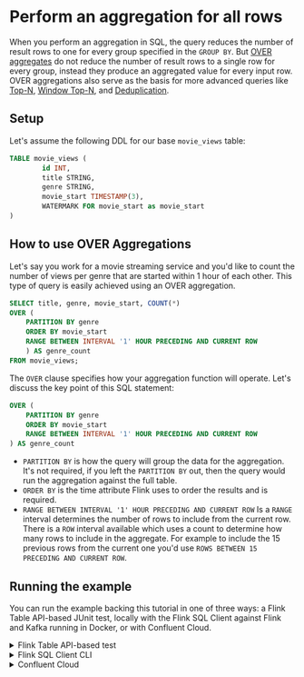 <!-- title: How to perform OVER Aggregations in Flink SQL -->
<!-- description: In this tutorial, learn how to use Flink SQL's OVER aggregation to compute an aggregated value for every row over a range of ordered rows, with step-by-step instructions and supporting code. -->

# Perform an aggregation for all rows

When you perform an aggregation in SQL, the query reduces the number of result rows to one for every group specified in the `GROUP BY`.  But [OVER aggregates](https://nightlies.apache.org/flink/flink-docs-release-1.19/docs/dev/table/sql/queries/over-agg/#over-aggregation) do not reduce the number of result rows to a single row for every group, instead they produce an aggregated value for every input row.  OVER aggregations also serve as the basis for more advanced queries like [Top-N](https://nightlies.apache.org/flink/flink-docs-release-1.19/docs/dev/table/sql/queries/topn/#top-n), [Window Top-N](https://nightlies.apache.org/flink/flink-docs-release-1.19/docs/dev/table/sql/queries/window-topn/#window-top-n), and [Deduplication](https://nightlies.apache.org/flink/flink-docs-release-1.19/docs/dev/table/sql/queries/deduplication/#deduplication). 

## Setup

Let's assume the following DDL for our base `movie_views` table:

```sql
TABLE movie_views (
        id INT,
        title STRING,
        genre STRING,
        movie_start TIMESTAMP(3),
        WATERMARK FOR movie_start as movie_start
)
```

## How to use OVER Aggregations

Let's say you work for a movie streaming service and you'd like to count the number of views per genre that are started within 1 hour of each other.  This type of query is easily achieved using an OVER aggregation.

```sql
SELECT title, genre, movie_start, COUNT(*)
OVER (
    PARTITION BY genre
    ORDER BY movie_start
    RANGE BETWEEN INTERVAL '1' HOUR PRECEDING AND CURRENT ROW
    ) AS genre_count
FROM movie_views;
```

The `OVER` clause specifies how your aggregation function will operate.  Let's discuss the key point of this SQL statement:

```sql
OVER (
    PARTITION BY genre
    ORDER BY movie_start
    RANGE BETWEEN INTERVAL '1' HOUR PRECEDING AND CURRENT ROW
) AS genre_count
```

- `PARTITION BY` is how the query will group the data for the aggregation.  It's not required, if you left the `PARTITION BY` out, then the query would run the aggregation against the full table.
- `ORDER BY` is the time attribute Flink uses to order the results and is required.
- `RANGE BETWEEN INTERVAL '1' HOUR PRECEDING AND CURRENT ROW` Is a `RANGE` interval determines the number of rows to include from the current row.  There is a `ROW` interval available which uses a count to determine how many rows to include in the aggregate.  For example to include the 15 previous rows from the current one you'd use `ROWS BETWEEN 15 PRECEDING AND CURRENT ROW`. 

## Running the example

You can run the example backing this tutorial in one of three ways: a Flink Table API-based JUnit test, locally with the Flink SQL Client
against Flink and Kafka running in Docker, or with Confluent Cloud.

<details>
  <summary>Flink Table API-based test</summary>

#### Prerequisites

* Java 17, e.g., follow the OpenJDK installation instructions [here](https://openjdk.org/install/) if you don't have Java.
* Docker running via [Docker Desktop](https://docs.docker.com/desktop/) or [Docker Engine](https://docs.docker.com/engine/install/)

#### Run the test

Run the following command to execute [FlinkSqlOverAggregationTest#testTopN](src/test/java/io/confluent/developer/FlinkSqlOverAggregationTest.java):

  ```plaintext
  ./gradlew clean :over-aggregations:flinksql:test
  ```

The test starts Kafka and Schema Registry with [Testcontainers](https://testcontainers.com/), runs the Flink SQL commands
above against a local Flink `StreamExecutionEnvironment`, and ensures that the aggregation results are what we expect.
</details>

<details>
  <summary>Flink SQL Client CLI</summary>

#### Prerequisites

* Docker running via [Docker Desktop](https://docs.docker.com/desktop/) or [Docker Engine](https://docs.docker.com/engine/install/)
* [Docker Compose](https://docs.docker.com/compose/install/). Ensure that the command `docker compose version` succeeds.

#### Run the commands

First, start Flink and Kafka:

  ```shell
  docker compose -f ./docker/docker-compose-flinksql.yml up -d
  ```

Next, open the Flink SQL Client CLI:

  ```shell
  docker exec -it flink-sql-client sql-client.sh
  ```

Finally, run following SQL statements to create the `movie_views` table backed by Kafka running in Docker, populate it with
test data, and run the Top-N query.

  ```sql
  CREATE TABLE movie_views (
            id INT,
            title STRING,
            genre STRING,
            movie_start TIMESTAMP(3),
            WATERMARK FOR movie_start as movie_start
  ) WITH (
      'connector' = 'kafka',
      'topic' = 'movie_views',
      'properties.bootstrap.servers' = 'broker:9092',
      'scan.startup.mode' = 'earliest-offset',
      'key.format' = 'raw',
      'key.fields' = 'id',
      'value.format' = 'json',
      'value.fields-include' = 'EXCEPT_KEY'
);

  ```

  ```sql
  INSERT INTO movie_views VALUES 
         (123, 'The Dark Knight', 'Action', TO_TIMESTAMP('2024-04-23 19:04:00')),
         (456, 'Avengers: Endgame', 'Action', TO_TIMESTAMP('2024-04-23 22:01:00')),
         (789, 'Inception', 'Sci-Fi', TO_TIMESTAMP('2024-04-23 20:24:00')),
         (147, 'Joker', 'Drama', TO_TIMESTAMP('2024-04-23 22:56:00')),
         (258, 'The Godfather', 'Crime', TO_TIMESTAMP('2024-04-23 19:13:00')),
         (369, 'Casablanca', 'Romance', TO_TIMESTAMP('2024-04-23 20:26:00')),
         (321, 'The Shawshank Redemption', 'Drama', TO_TIMESTAMP('2024-04-23 20:20:00')),
         (654, 'Forrest Gump', 'Drama', TO_TIMESTAMP('2024-04-23 21:54:00')),
         (987, 'Fight Club', 'Drama', TO_TIMESTAMP('2024-04-23 23:24:00')),
         (135, 'Pulp Fiction', 'Crime', TO_TIMESTAMP('2024-04-23 22:09:00')),
         (246, 'The Godfather: Part II', 'Crime', TO_TIMESTAMP('2024-04-23 19:28:00')),
         (357, 'The Departed', 'Crime', TO_TIMESTAMP('2024-04-23 23:11:00')),
         (842, 'Toy Story 3', 'Animation', TO_TIMESTAMP('2024-04-23 23:12:00')),
         (931, 'Up', 'Animation', TO_TIMESTAMP('2024-04-23 22:17:00')),
         (624, 'The Lion King', 'Animation', TO_TIMESTAMP('2024-04-23 22:28:00')),
         (512, 'Star Wars: The Force Awakens', 'Sci-Fi', TO_TIMESTAMP('2024-04-23 20:42:00')),
         (678, 'The Matrix', 'Sci-Fi', TO_TIMESTAMP('2024-04-23 19:25:00')),
         (753, 'Interstellar', 'Sci-Fi', TO_TIMESTAMP('2024-04-23 20:14:00')),
         (834, 'Titanic', 'Romance', TO_TIMESTAMP('2024-04-23 20:25:00')),
         (675, 'Pride and Prejudice', 'Romance', TO_TIMESTAMP('2024-04-23 23:37:00')),
         (333, 'The Pride of Archbishop Carroll', 'History', TO_TIMESTAMP('2024-04-24 03:37:00'));
  ```

```sql
SELECT title, genre, movie_start, COUNT(*)
  OVER (
    PARTITION BY genre
    ORDER BY movie_start
    RANGE BETWEEN INTERVAL '1' HOUR PRECEDING AND CURRENT ROW
    ) AS genre_count
FROM movie_views;
  ```

The query output should look like this:

  ```plaintext
                          title                          genre                   movie_start          genre_count
                The Dark Knight                         Action       2024-04-23 19:04:00.000                    1
                  The Godfather                          Crime       2024-04-23 19:13:00.000                    1
                     The Matrix                         Sci-Fi       2024-04-23 19:25:00.000                    1
         The Godfather: Part II                          Crime       2024-04-23 19:28:00.000                    2
                   Interstellar                         Sci-Fi       2024-04-23 20:14:00.000                    2
       The Shawshank Redemption                          Drama       2024-04-23 20:20:00.000                    1
                      Inception                         Sci-Fi       2024-04-23 20:24:00.000                    3
                        Titanic                        Romance       2024-04-23 20:25:00.000                    1
                     Casablanca                        Romance       2024-04-23 20:26:00.000                    2
   Star Wars: The Force Awakens                         Sci-Fi       2024-04-23 20:42:00.000                    3
                   Forrest Gump                          Drama       2024-04-23 21:54:00.000                    1
              Avengers: Endgame                         Action       2024-04-23 22:01:00.000                    1
                   Pulp Fiction                          Crime       2024-04-23 22:09:00.000                    1
                             Up                      Animation       2024-04-23 22:17:00.000                    1
                  The Lion King                      Animation       2024-04-23 22:28:00.000                    2
                          Joker                          Drama       2024-04-23 22:56:00.000                    1
                   The Departed                          Crime       2024-04-23 23:11:00.000                    1
                    Toy Story 3                      Animation       2024-04-23 23:12:00.000                    3
                     Fight Club                          Drama       2024-04-23 23:24:00.000                    2
            Pride and Prejudice                        Romance       2024-04-23 23:37:00.000                    1
The Pride of Archbishop Carro~                       History       2024-04-24 03:37:00.000                    1

```                                                                                 

When you are finished, clean up the containers used for this tutorial by running:

  ```shell
  docker compose -f ./docker/docker-compose-flinksql.yml down
  ```

</details>

<details>
  <summary>Confluent Cloud</summary>

#### Prerequisites

* A [Confluent Cloud](https://confluent.cloud/signup) account
* A Flink compute pool created in Confluent Cloud. Follow [this](https://docs.confluent.io/cloud/current/flink/get-started/quick-start-cloud-console.html) quick start to create one.

#### Run the commands

In the Confluent Cloud Console, navigate to your environment and then click the `Open SQL Workspace` button for the compute
pool that you have created.

Select the default catalog (Confluent Cloud environment) and database (Kafka cluster) to use with the dropdowns at the top right.

Finally, run following SQL statements to create the `movie_views` table, populate it with test data, and run the windowed Top-N query.

  ```sql
 CREATE TABLE movie_views (
        id INT,
        title STRING,
        genre STRING,
        movie_start TIMESTAMP(3),
        WATERMARK FOR movie_start as movie_start
 ) DISTRIBUTED BY (id) INTO 1 BUCKETS;
  ```

  ```sql
  INSERT INTO movie_views VALUES     
         (123, 'The Dark Knight', 'Action', TO_TIMESTAMP('2024-04-23 19:04:00')),
         (456, 'Avengers: Endgame', 'Action', TO_TIMESTAMP('2024-04-23 22:01:00')),
         (789, 'Inception', 'Sci-Fi', TO_TIMESTAMP('2024-04-23 20:24:00')),
         (147, 'Joker', 'Drama', TO_TIMESTAMP('2024-04-23 22:56:00')),
         (258, 'The Godfather', 'Crime', TO_TIMESTAMP('2024-04-23 19:13:00')),
         (369, 'Casablanca', 'Romance', TO_TIMESTAMP('2024-04-23 20:26:00')),
         (321, 'The Shawshank Redemption', 'Drama', TO_TIMESTAMP('2024-04-23 20:20:00')),
         (654, 'Forrest Gump', 'Drama', TO_TIMESTAMP('2024-04-23 21:54:00')),
         (987, 'Fight Club', 'Drama', TO_TIMESTAMP('2024-04-23 23:24:00')),
         (135, 'Pulp Fiction', 'Crime', TO_TIMESTAMP('2024-04-23 22:09:00')),
         (246, 'The Godfather: Part II', 'Crime', TO_TIMESTAMP('2024-04-23 19:28:00')),
         (357, 'The Departed', 'Crime', TO_TIMESTAMP('2024-04-23 23:11:00')),
         (842, 'Toy Story 3', 'Animation', TO_TIMESTAMP('2024-04-23 23:12:00')),
         (931, 'Up', 'Animation', TO_TIMESTAMP('2024-04-23 22:17:00')),
         (624, 'The Lion King', 'Animation', TO_TIMESTAMP('2024-04-23 22:28:00')),
         (512, 'Star Wars: The Force Awakens', 'Sci-Fi', TO_TIMESTAMP('2024-04-23 20:42:00')),
         (678, 'The Matrix', 'Sci-Fi', TO_TIMESTAMP('2024-04-23 19:25:00')),
         (753, 'Interstellar', 'Sci-Fi', TO_TIMESTAMP('2024-04-23 20:14:00')),
         (834, 'Titanic', 'Romance', TO_TIMESTAMP('2024-04-23 20:25:00')),
         (675, 'Pride and Prejudice', 'Romance', TO_TIMESTAMP('2024-04-23 23:37:00')),
         (333, 'The Pride of Archbishop Carroll', 'History', TO_TIMESTAMP('2024-04-24 03:37:00'));
  ```

  ```sql
  SELECT title, genre,  movie_start, COUNT(*)
      OVER (
      PARTITION BY genre
      ORDER BY movie_start
      RANGE BETWEEN INTERVAL '1' HOUR PRECEDING AND CURRENT ROW
      ) AS genre_count
  FROM movie_views;
  ```

The query output should look like this:

![](img/query-output.png)



